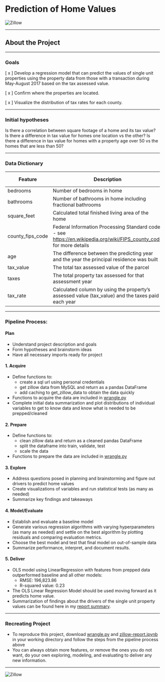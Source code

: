# Prediction of Home Values 
![Zillow](https://1000logos.net/wp-content/uploads/2017/11/Color-Zillow-Logo.jpg)
****

## About the Project

****

### Goals

[ x ] Develop a regression model that can predict the values of single unit properties using the property data from those with a transaction during May-August 2017 based on the tax assessed value.



[ x ] Confirm where the properties are located.




[ x ] Visualize the distribution of tax rates for each county.

**** 

### Initial hypotheses
Is there a correlation between square footage of a home and its tax value?
Is there a difference in tax value for homes one location vs the other? 
Is there a difference in tax value for homes with a property age over 50 vs the homes that are less than 50?

****

### Data Dictionary

Feature      | Description   | Data Type
------------ | ------------- | ------------
bedrooms |  Number of bedrooms in home  | int 
bathrooms | Number of bathrooms in home including fractional bathrooms | float
square_feet |  Calculated total finished living area of the home  | int 
county_fips_code |  Federal Information Processing Standard code -  see https://en.wikipedia.org/wiki/FIPS_county_code for more details | int
age |  The difference between the predicting year and the year the principal residence was built  | int
tax_value | The total tax assessed value of the parcel | int
taxes | The total property tax assessed for that assessment year | float
tax_rate | Calculated column by using the property’s assessed value (tax_value) and the taxes paid each year | float

****

### Pipeline Process:

#### Plan
- Understand project description and goals 
- Form hypotheses and brainstorm ideas
- Have all necessary imports ready for project

#### 1. Acquire
- Define functions to:
    - create a sql url using personal credentials
    - get zillow data from MySQL and return as a pandas DataFrame
    - add caching to get_zillow_data to obtain the data quickly
- Functions to acquire the data are included in [wrangle.py](https://github.com/aliciag92/regression-project/blob/main/wrangle.py)
- Complete initial data summarization and plot distributions of individual variables to get to know data and know what is needed to be prepped/cleaned

#### 2. Prepare
- Define functions to:
    - clean zillow data and return as a cleaned pandas DataFrame
    - split the dataframe into train, validate, test 
    - scale the data
- Functions to prepare the data are included in [wrangle.py](https://github.com/aliciag92/regression-project/blob/main/wrangle.py)

#### 3. Explore
- Address questions posed in planning and brainstorming and figure out drivers to predict home values
- Create visualizations of variables and run statistical tests (as many as needed)
- Summarize key findings and takeaways

#### 4. Model/Evaluate
- Establish and evaluate a baseline model
- Generate various regression algorithms with varying hyperparameters (as many as needed) and settle on the best algorithm by plotting residuals and comparing evaluation metrics.
- Choose the best model and test that final model on out-of-sample data
- Summarize performance, interpret, and document results.

#### 5. Deliver
- OLS model using LinearRegression with features from prepped data outperformed baseline and all other models:
    - RMSE: 196,823.86
    - R-squared value: 0.23
- The OLS Linear Regression Model should be used moving forward as it predicts home value.
- Summarization of findings about the drivers of the single unit property values can be found here in my [report summary](https://docs.google.com/presentation/d/1z8M6uMmNz0o89Z0B0laBm0DcDtgUHr0YVfXxqvU4460/edit?usp=sharing). 


****

### Recreating Project
- To reproduce this project, download [wrangle.py](https://github.com/aliciag92/regression-project/blob/main/wrangle.py) and [zillow-report.ipynb](https://github.com/aliciag92/regression-project/blob/main/zillow-report.ipynb) in your working directory and follow the steps from the pipeline process above
- You can always obtain more features, or remove the ones you do not want, do your own exploring, modeling, and evaluating to deliver any new information.

****
![Zillow](https://1000logos.net/wp-content/uploads/2017/11/Color-Zillow-Logo.jpg)